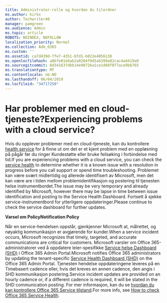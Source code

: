 ```yaml
---
title: Administrator-rolle og hvordan du tilordner
ms.author: kirks
author: Techwriter40
manager: pamgreen
ms.audience: Admin
ms.topic: article
ROBOTS: NOINDEX, NOFOLLOW
localization_priority: Normal
ms.collection: Adm_O365
ms.custom: ''
ms.assetid: ca7d439d-ffe7-4351-bfd1-b022e4056138
ms.openlocfilehash: a8bfe01e6ab2a0204f9d5a6399a82cac4a4419a0
ms.sourcegitcommit: 6d341637dbb14e90726a1ce1d68f077ace9bb765
ms.translationtype: MT
ms.contentlocale: nb-NO
ms.lasthandoff: 06/04/2019
ms.locfileid: "34717250"
---
```

# <a name="experiencing-problems-with-a-cloud-service"></a><span data-ttu-id="62f0c-102">Har problemer med en cloud-tjeneste?</span><span class="sxs-lookup"><span data-stu-id="62f0c-102">Experiencing problems with a cloud service?</span></span>

<span data-ttu-id="62f0c-103">Hvis du opplever problemer med en cloud-tjeneste, kan du kontrollere [health service](https://admin.microsoft.com/AdminPortal/Home#/servicehealth) for å finne ut om det er et kjent problem med en oppløsning på pågår før du ringer Kundestøtte eller bruke feilsøking i forbindelse med tid.</span><span class="sxs-lookup"><span data-stu-id="62f0c-103">If you are experiencing problems with a cloud service, you can check the [service health](https://admin.microsoft.com/AdminPortal/Home#/servicehealth) to determine whether it is a known issue with a resolution in progress before you call support or spend time troubleshooting.</span></span> <span data-ttu-id="62f0c-104">Problemet kan være svært midlertidig og allerede identifisert av Microsoft, men det kan være are i tiden mellom problemidentifikasjon og postering til tjenesten helse instrumentbordet.</span><span class="sxs-lookup"><span data-stu-id="62f0c-104">The issue may be very temporary and already identified by Microsoft, however there may be lapse in time between issue identification and posting to the Service Health Dashboard.</span></span> <span data-ttu-id="62f0c-105">Fortsett å sjekke service-instrumentbord for ytterligere oppdateringer.</span><span class="sxs-lookup"><span data-stu-id="62f0c-105">Please continue to check the service dashboard for further updates.</span></span>

<span data-ttu-id="62f0c-106">**Varsel om Policy**</span><span class="sxs-lookup"><span data-stu-id="62f0c-106">**Notification Policy**</span></span>

<span data-ttu-id="62f0c-107">Når en service-hendelsen oppstår, gjenkjenner Microsoft at, målrettet, og nøyaktig kommunikasjon er avgjørende for kunder.</span><span class="sxs-lookup"><span data-stu-id="62f0c-107">When a service incident occurs, Microsoft recognizes that timely, targeted, and accurate communications are critical for customers.</span></span> <span data-ttu-id="62f0c-108">Microsoft varsler om Office 365-administratorer ved å oppdatere leier-spesifikke [Service helse Dashboard (SHD)](https://admin.microsoft.com/AdminPortal/Home#/servicehealth) i Office 365 Admin Portal.</span><span class="sxs-lookup"><span data-stu-id="62f0c-108">Microsoft notifies Office 365 administrators by updating the tenant-specific [Service Health Dashboard (SHD)](https://admin.microsoft.com/AdminPortal/Home#/servicehealth) on the Office 365 Admin Portal.</span></span> <span data-ttu-id="62f0c-109">Tjenesten hendelse oppdateringene leveres på en Timebasert cadence eller, hvis det kreves en annen cadence, den angis i SHD kommunikasjon postering.</span><span class="sxs-lookup"><span data-stu-id="62f0c-109">Service incident updates are provided on an hourly cadence or, if a different cadence is required, it will be stated in the SHD communication posting.</span></span> <span data-ttu-id="62f0c-110">For mer informasjon, kan du se [hvordan du kan kontrollere Office 365 Service tilstand](https://docs.microsoft.com/en-us/office365/enterprise/view-service-health).</span><span class="sxs-lookup"><span data-stu-id="62f0c-110">For more info, see [How to check Office 365 Service Health](https://docs.microsoft.com/en-us/office365/enterprise/view-service-health).</span></span>

